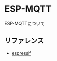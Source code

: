 # ESP-MQTT

ESP-MQTTについて

## リファレンス
- [espressif](https://docs.espressif.com/projects/esp-idf/en/latest/api-reference/protocols/mqtt.html)
